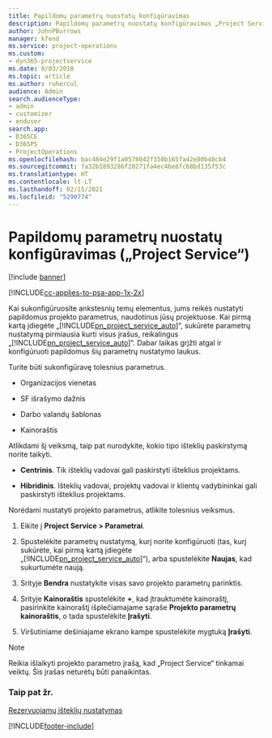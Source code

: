 ```yaml
---
title: Papildomų parametrų nuostatų konfigūravimas
description: Papildomų parametrų nuostatų konfigūravimas „Project Service“
author: JohnPBurrows
manager: kfend
ms.service: project-operations
ms.custom:
- dyn365-projectservice
ms.date: 8/03/2018
ms.topic: article
ms.author: ruhercul
audience: Admin
search.audienceType:
- admin
- customizer
- enduser
search.app:
- D365CE
- D365PS
- ProjectOperations
ms.openlocfilehash: bac484e29f1a0578042f350b1657a42e80b48cb4
ms.sourcegitcommit: fa32b1893286f20271fa4ec4be8fc68bd135f53c
ms.translationtype: HT
ms.contentlocale: lt-LT
ms.lasthandoff: 02/15/2021
ms.locfileid: "5290774"
---
```

# <a name="configure-additional-parameter-settings-project-service"></a>Papildomų parametrų nuostatų konfigūravimas („Project Service“)

[!include [banner](../includes/psa-now-project-operations.md)]

[!INCLUDE[cc-applies-to-psa-app-1x-2x](../includes/cc-applies-to-psa-app-1x-2x.md)]

Kai sukonfigūruosite ankstesnių temų elementus, jums reikės nustatyti papildomus projekto parametrus, naudotinus jūsų projektuose. Kai pirmą kartą įdiegėte „[!INCLUDE[pn_project_service_auto](../includes/pn-project-service-auto.md)]“, sukūrėte parametrų nustatymą pirmiausia kurti visus įrašus, reikalingus „[!INCLUDE[pn_project_service_auto](../includes/pn-project-service-auto.md)]“. Dabar laikas grįžti atgal ir konfigūruoti papildomus šių parametrų nustatymo laukus.  
  
 Turite būti sukonfigūravę tolesnius parametrus.  
  
-   Organizacijos vienetas  
  
-   SF išrašymo dažnis  
  
-   Darbo valandų šablonas  
  
-   Kainoraštis  
 
Atlikdami šį veiksmą, taip pat nurodykite, kokio tipo išteklių paskirstymą norite taikyti.  
  
- **Centrinis**. Tik išteklių vadovai gali paskirstyti išteklius projektams.  
  
- **Hibridinis**. Išteklių vadovai, projektų vadovai ir klientų vadybininkai gali paskirstyti išteklius projektams.  
  
 
Norėdami nustatyti projekto parametrus, atlikite tolesnius veiksmus.  
  
1. Eikite į **Project Service > Parametrai**.  
  
2. Spustelėkite parametrų nustatymą, kurį norite konfigūruoti (tas, kurį sukūrėte, kai pirmą kartą įdiegėte „[!INCLUDE[pn_project_service_auto](../includes/pn-project-service-auto.md)]“), arba spustelėkite **Naujas**, kad sukurtumėte naują.  
  
3. Srityje **Bendra** nustatykite visas savo projekto parametrų parinktis.  
  
4. Srityje **Kainoraštis** spustelėkite **+**, kad įtrauktumėte kainoraštį, pasirinkite kainoraštį išplečiamajame sąraše **Projekto parametrų kainoraštis**, o tada spustelėkite **Įrašyti**.  
  
5. Viršutiniame dešiniajame ekrano kampe spustelėkite mygtuką **Įrašyti**.  

> [!NOTE]
> Reikia išlaikyti projekto parametro įrašą, kad „Project Service“ tinkamai veiktų. Šis įrašas neturėtų būti panaikintas.

### <a name="see-also"></a>Taip pat žr.  
 [Rezervuojamų išteklių nustatymas](../psa/set-up-resources.md)


[!INCLUDE[footer-include](../includes/footer-banner.md)]